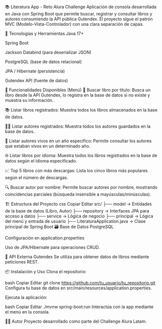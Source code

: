 📚 Literatura App - Reto Alura Challenge
Aplicación de consola desarrollada en Java con Spring Boot que permite buscar, registrar y consultar libros y autores consumiendo la API pública Gutendex.
El proyecto sigue el patrón MVC (Modelo-Vista-Controlador) con una clara separación de capas.

🚀 Tecnologías y Herramientas
Java 17+

Spring Boot

Jackson Databind (para deserializar JSON)

PostgreSQL (base de datos relacional)

JPA / Hibernate (persistencia)

Gutendex API (fuente de datos)

🎯 Funcionalidades Disponibles (Menú)
🔎 Buscar libro por título:
Busca un libro desde la API Gutendex, lo registra en la base de datos si no existe y muestra su información.

📚 Listar libros registrados:
Muestra todos los libros almacenados en la base de datos.

👨‍💼 Listar autores registrados:
Muestra todos los autores guardados en la base de datos.

📅 Listar autores vivos en un año específico:
Permite consultar los autores que estaban vivos en un determinado año.

🌐 Listar libros por idioma:
Muestra todos los libros registrados en la base de datos según el idioma especificado.

📈 Top 5 libros con más descargas:
Lista los cinco libros más populares según el número de descargas.

🔍 Buscar autor por nombre:
Permite buscar autores por nombre, mostrando coincidencias parciales (búsqueda insensible a mayúsculas/minúsculas).

🏗️ Estructura del Proyecto
css
Copiar
Editar
src/
├── model         → Entidades de la base de datos (Libro, Autor)
├── repository    → Interfaces JPA para acceso a datos
├── service       → Lógica de negocio
├── principal     → Lógica del menú y entrada de usuario
├── LiteraturaApplication.java → Clase principal de Spring Boot
🗃️ Base de Datos
PostgreSQL

Configuración en application.properties

Uso de JPA/Hibernate para operaciones CRUD.

🔗 API Externa
Gutendex
Se utiliza para obtener datos de libros mediante peticiones REST.

📦 Instalación y Uso
Clona el repositorio:

bash
Copiar
Editar
git clone https://github.com/tu_usuario/tu_repositorio.git
Configura tu base de datos en src/main/resources/application.properties.

Ejecuta la aplicación:

bash
Copiar
Editar
./mvnw spring-boot:run
Interactúa con la app mediante el menú en la consola.

👨‍💻 Autor
Proyecto desarrollado como parte del Challenge Alura Latam.

